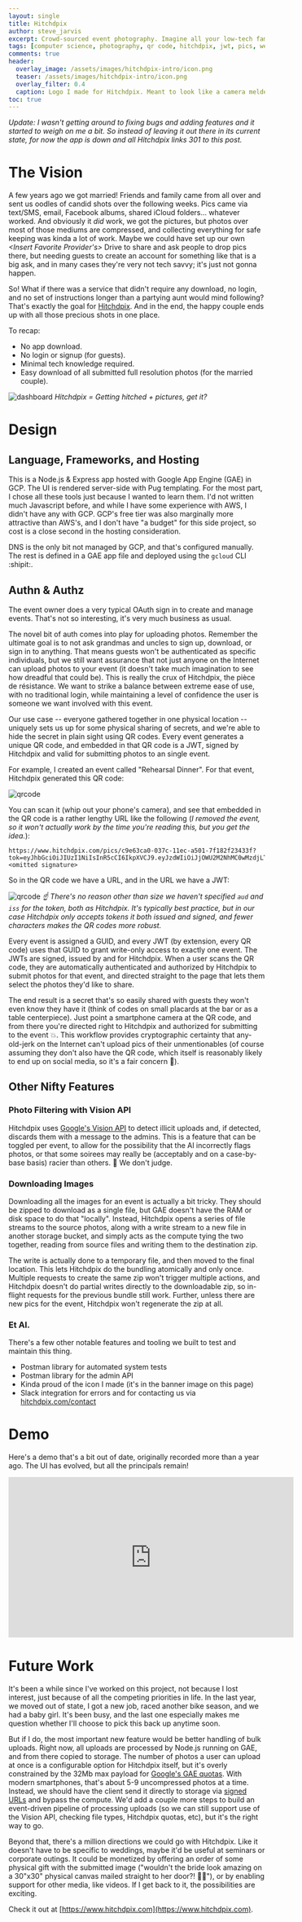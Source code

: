 ```yaml
---
layout: single
title: Hitchdpix 
author: steve_jarvis
excerpt: Crowd-sourced event photography. Imagine all your low-tech family being able to share their full resolution shots from your wedding or big event, no account creation or apps for them to learn.
tags: [computer science, photography, qr code, hitchdpix, jwt, pics, wedding]
comments: true
header:
  overlay_image: /assets/images/hitchdpix-intro/icon.png
  teaser: /assets/images/hitchdpix-intro/icon.png
  overlay_filter: 0.4
  caption: Logo I made for Hitchdpix. Meant to look like a camera melded with an engagement ring.
toc: true
---
```


<script src="https://polyfill.io/v3/polyfill.min.js?features=es6"></script>
<script id="MathJax-script" async src="https://cdn.jsdelivr.net/npm/mathjax@3/es5/tex-mml-chtml.js"></script>

_Update: I wasn't getting around to fixing bugs and adding features and it started to weigh on me a bit. 
So instead of leaving it out there in its current state, for now the app is down and all Hitchdpix links 
301 to this post._ 

# The Vision
A few years ago we got married! Friends and family came from all over and sent us oodles of 
candid shots over the following weeks. Pics came via text/SMS, email, Facebook albums, shared 
iCloud folders... whatever worked. And obviously it _did_ work, we got the pictures, but photos over
most of those mediums are compressed, and collecting everything for safe keeping was kinda a 
lot of work. Maybe we could have set up our own _\<Insert Favorite Provider's\>_ Drive to share 
and ask people to drop pics there, but needing guests to create an account for something like that
is a big ask, and in many cases they're very not tech savvy; it's just not gonna happen.

So! What if there was a service that didn't require any download, no login, and no set of instructions 
longer than a partying aunt would mind following? That's exactly the goal for [Hitchdpix](https://www.hitchdpix.com). 
And in the end, the happy couple ends up with all those precious shots in one place.

To recap:
* No app download.
* No login or signup (for guests).
* Minimal tech knowledge required.
* Easy download of all submitted full resolution photos (for the married couple).

![dashboard](/assets/images/hitchdpix-intro/new_event.png)
_Hitchdpix = Getting hitched + pictures, get it?_

# Design
## Language, Frameworks, and Hosting
This is a Node.js & Express app hosted with Google App Engine (GAE) in GCP. The UI is rendered server-side
with Pug templating. For the most part, I chose all these tools just because I wanted to learn them. I'd not 
written much Javascript before, and while I have some experience with AWS, I didn't have any with GCP. GCP's free
tier was also marginally more attractive than AWS's, and I don't have "a budget" for this side project, so 
cost is a close second in the hosting consideration.

DNS is the only bit not managed by GCP, and that's configured manually. The rest is defined in a GAE app file
and deployed using the `gcloud` CLI :shipit:.

## Authn & Authz
The event owner does a very typical OAuth sign in to create and manage events. That's not so
interesting, it's very much business as usual. 

The novel bit of auth
comes into play for uploading photos. Remember the ultimate goal is to not ask grandmas and uncles to sign up, 
download, or sign in to anything. That means guests won't be authenticated as specific individuals, but we still
want assurance that not just anyone on the Internet can upload photos to your event (it doesn't 
take much imagination to see how dreadful that could be). This is really the crux of Hitchdpix, the pièce 
de résistance. We want to strike a balance between extreme ease of use, with no traditional login, while 
maintaining a level of confidence the user is someone we want involved with this event.

Our use case -- everyone gathered together in one physical location -- uniquely sets us up for some physical 
sharing of secrets, and we're able to hide the secret in plain sight using QR codes.  Every event generates 
a unique QR code, and embedded in that QR code is a JWT, signed by Hitchdpix and valid for submitting 
photos to an single event.

For example, I created an event called "Rehearsal Dinner". For that event, Hitchdpix generated this QR code:

![qrcode](/assets/images/hitchdpix-intro/dinner_qr.png)

You can scan it (whip out your phone's camera), and see that embedded in the QR code is a rather 
lengthy URL like the following (_I removed the event, so it won't actually work by the time you're reading 
this, but you get the idea._):

```
https://www.hitchdpix.com/pics/c9e63ca0-037c-11ec-a501-7f182f23433f?tok=eyJhbGciOiJIUzI1NiIsInR5cCI6IkpXVCJ9.eyJzdWIiOiJjOWU2M2NhMC0wMzdjLTExZWMtYTUwMS03ZjE4MmYyMzQzM2YiLCJ0eXBlIjoiZXZlbnQiLCJpYXQiOjE2Mjk2NTk1MDMsImV4cCI6MTYzNzQzNTUwM30.<omitted signature>
```

So in the QR code we have a URL, and in the URL we have a JWT:

![qrcode](/assets/images/hitchdpix-intro/decoded_jwt.png)
_:point_up: There's no reason other than size we haven't specified `aud` and `iss` for the token, both as Hitchdpix. 
It's typically best practice, but in our case Hitchdpix only accepts tokens it both issued and signed, and fewer
characters makes the QR codes more robust._

Every event is assigned a GUID, and every JWT (by extension, every QR code) uses that GUID to grant 
write-only access to exactly one event. The JWTs are signed, issued by and for Hitchdpix. When a user scans
the QR code, they are automatically authenticated and authorized by Hitchdpix to submit photos for that 
event, and directed straight to the page that lets them select the photos they'd like to share.

The end result is a secret that's so easily shared with guests they won't even know they have it (think of codes 
on small placards at the bar or as a table centerpiece). Just point a smartphone camera at the QR code, and 
from there you're directed right to Hitchdpix and authorized for submitting to the event :boom:. This 
workflow provides cryptographic certainty that any-old-jerk on 
the Internet can't upload pics of their unmentionables (of course assuming they don't also have the QR 
code, which itself is reasonably likely to end up on social media, so it's a fair concern :see_no_evil:).

## Other Nifty Features

### Photo Filtering with Vision API
Hitchdpix uses [Google's Vision API](https://cloud.google.com/vision/docs/detecting-safe-search) to detect illicit 
uploads and, if detected, discards them with a message to the admins. This is a feature that can be 
toggled per event, to allow for the possibility that the AI incorrectly flags photos, or 
that some soirees may really be (acceptably and on a case-by-base basis) racier than others. :cop: We don't judge. 

### Downloading Images
Downloading all the images for an event is actually a bit tricky. They should be zipped to download as a single file,
but GAE doesn't have the RAM or disk space to do that "locally". Instead, Hitchdpix opens a series of file streams 
to the source photos, along with a write stream to a new file in another storage bucket, and simply acts as the 
compute tying the two together, reading from source files and writing them to the destination zip.

The write is actually done to a temporary file, and then moved to the final location. This lets Hitchdpix do the 
bundling atomically and only once. Multiple requests to create the same zip won't trigger multiple actions, and
Hitchdpix doesn't do partial writes directly to the downloadable zip, so in-flight requests for the previous 
bundle still work. Further, unless there are new pics for the event, Hitchdpix won't regenerate the zip at all.

### Et Al.
There's a few other notable features and tooling we built to test and maintain this thing.

* Postman library for automated system tests
* Postman library for the admin API
* Kinda proud of the icon I made (it's in the banner image on this page)
* Slack integration for errors and for contacting us via [hitchdpix.com/contact](https://www.hitchdpix.com/contact)

# Demo
Here's a demo that's a bit out of date, originally recorded more than a year ago. The UI has evolved, but all 
the principals remain! 

<iframe width="560" height="315" src="https://www.youtube.com/embed/RaPVGe1je-g" title="YouTube Hitchdpix Demo" frameborder="0" allow="accelerometer; clipboard-write; encrypted-media; gyroscope; picture-in-picture" allowfullscreen></iframe>

# Future Work
It's been a while since I've worked on this project, not because I lost interest, just because of all the competing
priorities in life. In the last year, we moved out of state, I got a new job, 
raced another bike season, and we had a baby girl. It's been busy, and the last one especially makes me
question whether I'll choose to pick this back up anytime soon.

But if I do, the most important new feature would be better handling of bulk uploads. Right now, all uploads 
are processed by Node.js running on GAE, and from there copied to storage. The number of photos a user can upload at 
once is a configurable option for Hitchdpix itself, but it's overly constrained by the 32Mb max payload for 
[Google's GAE quotas](https://cloud.google.com/appengine/docs/flexible/nodejs/how-requests-are-handled#request_limits).
With modern smartphones, that's about 5-9 uncompressed photos at a time. Instead, we should have the client send it 
directly to storage via [signed URLs](https://cloud.google.com/storage/docs/access-control/signed-urls) and bypass
the compute. We'd add a couple more steps to build an event-driven pipeline of processing uploads (so we can still support
use of the Vision API, checking file types, Hitchdpix quotas, etc), but it's the right way to go.

Beyond that, there's a million directions we could go with Hitchdpix. Like it doesn't have to be specific to weddings,
maybe it'd be useful at seminars or corporate outings. It could be monetized by offering an order of some physical gift with the 
submitted image ("wouldn't the bride look amazing on a 30"x30" physical canvas mailed straight to her 
door?! :bride_with_veil:"), or by enabling support for other media, like videos. If I get back to it, the 
possibilities are exciting.

Check it out at [https://www.hitchdpix.com](https://www.hitchdpix.com).
